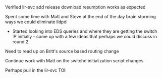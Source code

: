 
Verified lir-svc add release download resumption works as expected

Spent some time with Matt and Steve at the end of the day brain storming ways we could eliminate lldpd
- Started looking into EDS queries and where they are getting the switch IP initially - came up with a few ideas that perhaps we could discuss in round 2

Need to read up on Britt's source based routing change

Continue work with Matt on the switchd initialization script changes

Perhaps pull in the lir-svc TOI


